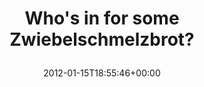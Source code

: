 ---
retweeted: false
source: <a href="https://wiki.ubuntu.com/Gwibber" rel="nofollow">Ubuntu</a>
entities:
  hashtags: []
  symbols: []
  user_mentions: []
  urls: []
display_text_range:
- '0'
- '37'
favorite_count: '0'
id_str: '158623426163122176'
truncated: false
retweet_count: '0'
id: '158623426163122176'
created_at: Sun Jan 15 18:55:46 +0000 2012
favorited: false
full_text: Who's in for some Zwiebelschmelzbrot?
lang: de
tags:
- pesos/twitter
date: '2012-01-15T18:55:46+00:00'
src: https://twitter.com/bascht/status/158623426163122176
original_url: https://twitter.com/bascht/status/158623426163122176
type: twitter_tweet
text: Who's in for some Zwiebelschmelzbrot?
title: 'Who''s in for some Zwiebelschmelzbrot?

  '

---